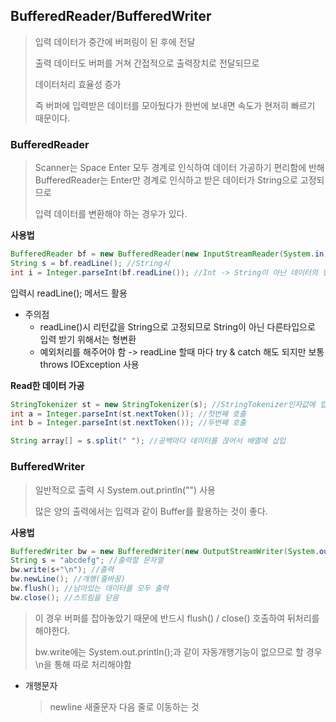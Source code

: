 ## BufferedReader/BufferedWriter

> 입력 데이터가 중간에 버퍼링이 된 후에 전달
>
> 출력 데이터도 버퍼를 거쳐 간접적으로 출력장치로 전달되므로
>
> 데이터처리 효율성 증가
>
> 즉 버퍼에 입력받은 데이터를 모아뒀다가 한번에 보내면 속도가 현저히 빠르기 때문이다.

### BufferedReader

> Scanner는 Space Enter 모두 경계로 인식하여 데이터 가공하기 편리함에 반해 
> BufferedReader는 Enter만 경계로 인식하고 받은 데이터가 String으로 고정되므로
>
> 입력 데이터를 변환해야 하는 경우가 있다.

**사용법**

```java
BufferedReader bf = new BufferedReader(new InputStreamReader(System.in)); //선언
String s = bf.readLine(); //String시
int i = Integer.parseInt(bf.readLine()); //Int -> String이 아닌 데이터의 형변환 예시
```

입력시 readLine(); 메서드 활용

* 주의점
  * readLine()시 리턴값을 String으로 고정되므로 String이 아닌 다른타입으로 입력 받기 위해서는 형변환
  * 예외처리를 해주어야 함 -> readLine 할때 마다 try & catch 해도 되지만 보통 throws IOException 사용

**Read한 데이터 가공**

```java
StringTokenizer st = new StringTokenizer(s); //StringTokenizer인자값에 입력 문자열 삽입
int a = Integer.parseInt(st.nextToken()); //첫번째 호출
int b = Integer.parseInt(st.nextToken()); //두번째 호출

String array[] = s.split(" "); //공백마다 데이터를 끊어서 배열에 삽입
```

### BufferedWriter

> 일반적으로 출력  시 System.out.println("") 사용
>
> 많은 양의 출력에서는 입력과 같이 Buffer를 활용하는 것이 좋다.

**사용법**

```java
BufferedWriter bw = new BufferedWriter(new OutputStreamWriter(System.out)); //선언
String s = "abcdefg"; //출력할 문자열
bw.write(s+"\n"); //출력
bw.newLine(); //개행(줄바꿈)
bw.flush(); //남아있는 데이터를 모두 출력
bw.close(); //스트림을 닫음
```

> 이 경우 버퍼를 잡아놓았기 때문에 반드시 flush() / close() 호출하여 뒤처리를 해야한다.
>
> bw.write에는 System.out.println();과 같이 자동개행기능이 없으므로 할 경우 \n을 통해 따로 처리해야함

- 개행문자

  > newline 새줄문자 다음 줄로 이동하는 것

